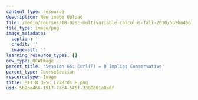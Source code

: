 ```yaml
---
content_type: resource
description: New image Upload
file: /media/courses/18-02sc-multivariable-calculus-fall-2010/5b2ba46619177ac4545f3398601a8a6f_MIT18_02SC_L22Brds_8.png
file_type: image/png
image_metadata:
  caption: ''
  credit: ''
  image-alt: ''
learning_resource_types: []
ocw_type: OCWImage
parent_title: 'Session 66: Curl(F) = 0 Implies Conservative'
parent_type: CourseSection
resourcetype: Image
title: MIT18_02SC_L22Brds_8.png
uid: 5b2ba466-1917-7ac4-545f-3398601a8a6f
---
```


